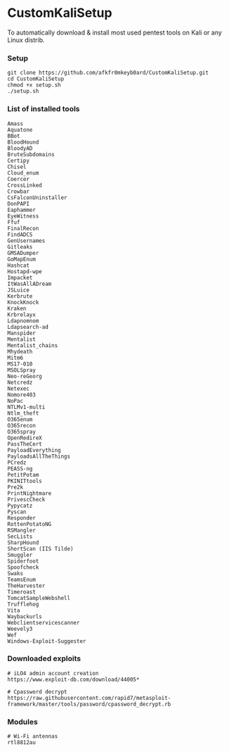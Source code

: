 # CustomKaliSetup
To automatically download &amp; install most used pentest tools on Kali or any Linux distrib.

### Setup
```
git clone https://github.com/afkfr0mkeyb0ard/CustomKaliSetup.git
cd CustomKaliSetup
chmod +x setup.sh
./setup.sh
```

### List of installed tools

```
Amass
Aquatone
BBot
BloodHound
BloodyAD
BruteSubdomains
Certipy
Chisel
Cloud_enum
Coercer
CrossLinked
Crowbar
CsFalconUninstaller
DonPAPI
Eaphammer
EyeWitness
Ffuf
FinalRecon
FindADCS
GenUsernames
Gitleaks
GMSADumper
GoMapEnum
Hashcat
Hostapd-wpe
Impacket
ItWasAllADream
JSLuice
Kerbrute
KnockKnock
Kraken
Krbrelayx
Ldapnomnom
Ldapsearch-ad
Manspider
Mentalist
Mentalist_chains
Mhydeath
Mitm6
MS17-010
MSOLSpray
Neo-reGeorg
Netcredz
Netexec
Nomore403
NoPac
NTLMv1-multi
Ntlm_theft
O365enum
O365recon
O365spray
OpenRedireX
PassTheCert
PayloadEverything
PayloadsAllTheThings
PCredz
PEASS-ng
PetitPotam
PKINITtools
Pre2k
PrintNightmare
PrivescCheck
Pypycatz
Pyscan
Responder
RottenPotatoNG
RSMangler
SecLists
SharpHound
ShortScan (IIS Tilde)
Smuggler
Spiderfoot
Spoofcheck
Swaks
TeamsEnum
TheHarvester
Timeroast
TomcatSampleWebshell
Trufflehog
Vita
Waybackurls
Webclientservicescanner
Weevely3
Wef
Windows-Exploit-Suggester
```

### Downloaded exploits 
```
# iLO4 admin account creation
https://www.exploit-db.com/download/44005*

# Cpassword decrypt
https://raw.githubusercontent.com/rapid7/metasploit-framework/master/tools/password/cpassword_decrypt.rb
```

### Modules
```
# Wi-Fi antennas
rtl8812au
```

